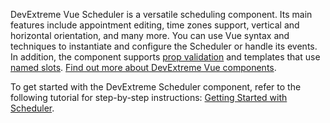 DevExtreme Vue Scheduler is&nbsp;a&nbsp;versatile scheduling component. Its main features include appointment editing, time zones support, vertical and horizontal orientation, and many more. You can use Vue syntax and techniques to&nbsp;instantiate and configure the Scheduler or&nbsp;handle its events. In&nbsp;addition, the component supports [prop validation](https://vuejs.org/v2/guide/components-props.html#Prop-Validation) and templates that use [named slots](https://vuejs.org/v2/guide/components-slots.html#Named-Slots). [Find out more about DevExtreme Vue components](/Documentation/Guide/Vue_Components/DevExtreme_Vue_Components/).

To get started with the DevExtreme Scheduler component, refer to the following tutorial for step-by-step instructions: [Getting Started with Scheduler](/Documentation/Guide/UI_Components/Scheduler/Getting_Started_with_Scheduler/).